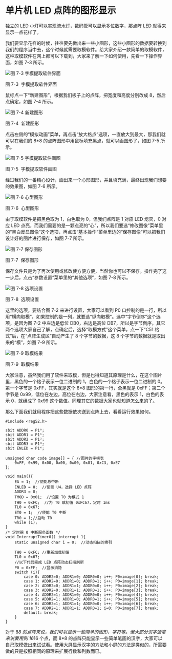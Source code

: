 # 单片机 LED 点阵的图形显示

独立的 LED 小灯可以实现流水灯，数码管可以显示多位数字，那点阵 LED 就得来显示一点花样了。

我们要显示花样的时候，往往要先做出来一些小图形，这些小图形的数据要转换到我们的程序当中去，这个时候就需要取模软件。给大家介绍一款简单的取模软件，这种取模软件在网上都可以下载到，大家来了解一下如何使用，先看一下操作界面，如图 7-3 所示。

![图 7-3  字模提取软件界面](img/cae53d90f4e26894079cf1035cdccfc3.jpg)

图 7-3  字模提取软件界面

鼠标点一下“新建图形”，根据我们板子上的点阵，把宽度和高度分别改成 8，然后点确定，如图 7-4 所示。

![图 7-4  新建图形](img/4d1ac2cb25e6300e9a17a23caad2dee6.jpg)

图 7-4  新建图形

点击左侧的“模拟动画”菜单，再点击“放大格点”选项，一直放大到最大，那我们就可以在我们的 8*8 的点阵图形中用鼠标填充黑点，就可以画图形了，如图 7-5 所示。

![图 7-5  字模提取软件画图](img/b75aaecf87239121d36080b1cc23532e.jpg)

图 7-5  字模提取软件画图

经过我们的一番精心设计，画出来一个心形图形，并且填充满，最终出现我们想要的效果图，如图 7-6 所示。

![图 7-6  心型图形](img/6d3a514a750c6ee6157f3ffc7fcf24dd.jpg)

图 7-6  心型图形

由于取模软件是把黑色取为 1，白色取为 0，但我们点阵是 1 对应 LED 熄灭，0 对应 LED 点亮，而我们需要的是一颗点亮的“心”，所以我们要选“修改图像”菜单里的“黑白反显图像”这个选项，再点击“基本操作”菜单里边的“保存图像”可以把我们设计好的图片进行保存，如图 7-7 所示。

![图 7-7  保存图形](img/dffbd5580342e4c2ee05e6eee99f1eb3.jpg)

图 7-7  保存图形

保存文件只是为了再次使用或修改使方便方便，当然你也可以不保存。操作完了这一步后，点击“参数设置”菜单里的“其他选项”，如图 7-8 所示。

![图 7-8  选项设置](img/d3e90341f9705e765573b56206e691fb.jpg)

图 7-8  选项设置

这里的选项，要结合图 7-2 来进行设置，大家可以看到 P0 口控制的是一行，所以用“横向取模”，如果控制的是一列，就要选“纵向取模”。选中“字节倒序”这个选项，是因为图 7-2 中左边是低位 DB0，右边是高位 DB7，所以是字节倒序，其它两个选项大家自己了解，点确定后，选择“取模方式”这个菜单，点一下“C51 格式”后，在“点阵生成区”自动产生了 8 个字节的数据，这 8 个字节的数据就是取出来的“模”，如图 7-9 所示。

![图 7-9  取模结果](img/87f42b9285be39e624a15d0de8650144.jpg)

图 7-9  取模结果

大家注意，虽然我们用了软件来取模，但是也得知道其原理是什么，在这个图片里，黑色的一个格子表示一位二进制的 1，白色的一个格子表示一位二进制的 0。第一个字节是 0xFF，其实就是这个 8*8 图形的第一行，全黑就是 0xFF；第二个字节是 0x99，低位在左边，高位在右边，大家注意看，黑色的表示 1，白色的表示 0，就组成了 0x99 这个数值。同理其它的数据大家也就知道怎么来的了。

那么下面我们就用程序把这些数据依次送到点阵上去，看看运行效果如何。

```
#include <reg52.h>

sbit ADDR0 = P1⁰;
sbit ADDR1 = P1¹;
sbit ADDR2 = P1²;
sbit ADDR3 = P1³;
sbit ENLED = P1⁴;

unsigned char code image[] = { //图片的字模表
    0xFF, 0x99, 0x00, 0x00, 0x00, 0x81, 0xC3, 0xE7
};

void main(){
    EA = 1;  //使能总中断
    ENLED = 0;  //使能 U4，选择 LED 点阵
    ADDR3 = 0;
    TMOD = 0x01;  //设置 T0 为模式 1
    TH0 = 0xFC;  //为 T0 赋初值 0xFC67，定时 1ms
    TL0 = 0x67;
    ET0 = 1;  //使能 T0 中断
    TR0 = 1;//启动 T0
    while (1);
}
/* 定时器 0 中断服务函数 */
void InterruptTimer0() interrupt 1{
    static unsigned char i = 0;  //动态扫描的索引

    TH0 = 0xFC; //重新加载初值
    TL0 = 0x67;
    //以下代码完成 LED 点阵动态扫描刷新
    P0 = 0xFF;  //显示消隐
    switch (i){
        case 0: ADDR2=0; ADDR1=0; ADDR0=0; i++; P0=image[0]; break;
        case 1: ADDR2=0; ADDR1=0; ADDR0=1; i++; P0=image[1]; break;
        case 2: ADDR2=0; ADDR1=1; ADDR0=0; i++; P0=image[2]; break;
        case 3: ADDR2=0; ADDR1=1; ADDR0=1; i++; P0=image[3]; break;
        case 4: ADDR2=1; ADDR1=0; ADDR0=0; i++; P0=image[4]; break;
        case 5: ADDR2=1; ADDR1=0; ADDR0=1; i++; P0=image[5]; break;
        case 6: ADDR2=1; ADDR1=1; ADDR0=0; i++; P0=image[6]; break;
        case 7: ADDR2=1; ADDR1=1; ADDR0=1; i=0; P0=image[7]; break;
        default: break;
    }
}
```

对于 8*8 的点阵来说，我们可以显示一些简单的图形，字符等。但大部分汉字通常来说要用到 16*16 个点，而 8*8 的点阵只能显示一些简单笔画的汉字，大家可以自己取模做出来试试看。使用大屏显示汉字的方法和小屏的方法是类似的，所需要做的只是按照相同的原理来扩展行数和列数而已。